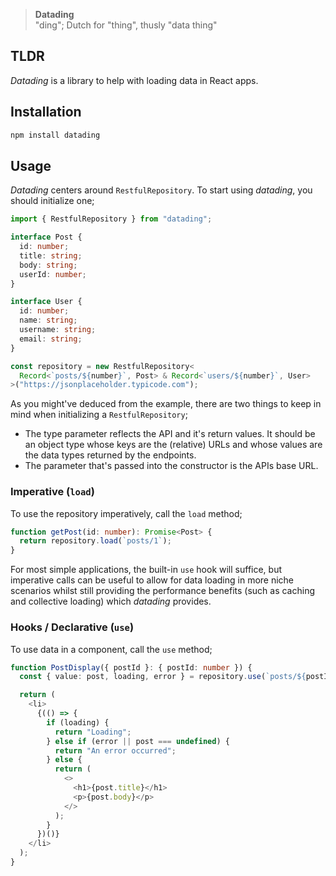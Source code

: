 > **Datading**  
> "ding"; Dutch for "thing", thusly "data thing"

## TLDR

_Datading_ is a library to help with loading data in React apps.

## Installation

```bash
npm install datading
```

## Usage

_Datading_ centers around `RestfulRepository`. To start using _datading_, you should initialize one;

```typescript
import { RestfulRepository } from "datading";

interface Post {
  id: number;
  title: string;
  body: string;
  userId: number;
}

interface User {
  id: number;
  name: string;
  username: string;
  email: string;
}

const repository = new RestfulRepository<
  Record<`posts/${number}`, Post> & Record<`users/${number}`, User>
>("https://jsonplaceholder.typicode.com");
```

As you might've deduced from the example, there are two things to keep in mind when initializing a `RestfulRepository`;

- The type parameter reflects the API and it's return values. It should be an object type whose keys are the (relative) URLs and whose values are the data types returned by the endpoints.
- The parameter that's passed into the constructor is the APIs base URL.

### Imperative (`load`)

To use the repository imperatively, call the `load` method;

```typescript
function getPost(id: number): Promise<Post> {
  return repository.load(`posts/1`);
}
```

For most simple applications, the built-in `use` hook will suffice, but imperative calls can be useful to allow for data loading in more niche scenarios whilst still providing the performance benefits (such as caching and collective loading) which _datading_ provides.

### Hooks / Declarative (`use`)

To use data in a component, call the `use` method;

```typescript
function PostDisplay({ postId }: { postId: number }) {
  const { value: post, loading, error } = repository.use(`posts/${postId}`);

  return (
    <li>
      {(() => {
        if (loading) {
          return "Loading";
        } else if (error || post === undefined) {
          return "An error occurred";
        } else {
          return (
            <>
              <h1>{post.title}</h1>
              <p>{post.body}</p>
            </>
          );
        }
      })()}
    </li>
  );
}
```

